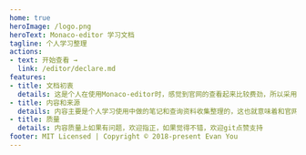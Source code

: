 ```yaml
---
home: true
heroImage: /logo.png
heroText: Monaco-editor 学习文档
tagline: 个人学习整理
actions:
- text: 开始查看 →
  link: /editor/declare.md
features:
- title: 文档初衷
  details: 这是个人在使用Monaco-editor时，感觉到官网的查看起来比较费劲，所以采用了文档比较详细的vue文档风格进行整理。
- title: 内容和来源
  details: 内容主要是个人学习使用中做的笔记和查询资料收集整理的，这也就意味着和官网比起来，这个文档只是一个简化版，也欢迎大家一起来完善
- title: 质量
  details: 内容质量上如果有问题，欢迎指正，如果觉得不错，欢迎git点赞支持
footer: MIT Licensed | Copyright © 2018-present Evan You
---
```


